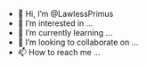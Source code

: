 - 👋 Hi, I’m @LawlessPrimus
- 👀 I’m interested in ...
- 🌱 I’m currently learning ...
- 💞️ I’m looking to collaborate on ...
- 📫 How to reach me ...

<!---
LawlessPrimus/LawlessPrimus is a ✨ special ✨ repository because its `README.md` (this file) appears on your GitHub profile.
You can click the Preview link to take a look at your changes.
--->
